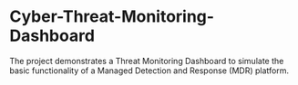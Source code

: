 # Cyber-Threat-Monitoring-Dashboard
The project demonstrates a Threat Monitoring Dashboard to simulate the basic functionality of a Managed Detection and Response (MDR) platform.

